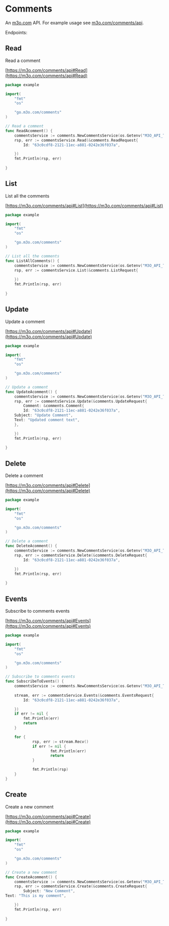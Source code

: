 # Comments

An [m3o.com](https://m3o.com) API. For example usage see [m3o.com/comments/api](https://m3o.com/comments/api).

Endpoints:

## Read

Read a comment


[https://m3o.com/comments/api#Read](https://m3o.com/comments/api#Read)

```go
package example

import(
	"fmt"
	"os"

	"go.m3o.com/comments"
)

// Read a comment
func ReadAcomment() {
	commentsService := comments.NewCommentsService(os.Getenv("M3O_API_TOKEN"))
	rsp, err := commentsService.Read(&comments.ReadRequest{
		Id: "63c0cdf8-2121-11ec-a881-0242e36f037a",

	})
	fmt.Println(rsp, err)
	
}
```
## List

List all the comments


[https://m3o.com/comments/api#List](https://m3o.com/comments/api#List)

```go
package example

import(
	"fmt"
	"os"

	"go.m3o.com/comments"
)

// List all the comments
func ListAllComments() {
	commentsService := comments.NewCommentsService(os.Getenv("M3O_API_TOKEN"))
	rsp, err := commentsService.List(&comments.ListRequest{
		
	})
	fmt.Println(rsp, err)
	
}
```
## Update

Update a comment


[https://m3o.com/comments/api#Update](https://m3o.com/comments/api#Update)

```go
package example

import(
	"fmt"
	"os"

	"go.m3o.com/comments"
)

// Update a comment
func UpdateAcomment() {
	commentsService := comments.NewCommentsService(os.Getenv("M3O_API_TOKEN"))
	rsp, err := commentsService.Update(&comments.UpdateRequest{
		Comment: &comments.Comment{
		Id: "63c0cdf8-2121-11ec-a881-0242e36f037a",
	Subject: "Update Comment",
	Text: "Updated comment text",
	},

	})
	fmt.Println(rsp, err)
	
}
```
## Delete

Delete a comment


[https://m3o.com/comments/api#Delete](https://m3o.com/comments/api#Delete)

```go
package example

import(
	"fmt"
	"os"

	"go.m3o.com/comments"
)

// Delete a comment
func DeleteAcomment() {
	commentsService := comments.NewCommentsService(os.Getenv("M3O_API_TOKEN"))
	rsp, err := commentsService.Delete(&comments.DeleteRequest{
		Id: "63c0cdf8-2121-11ec-a881-0242e36f037a",

	})
	fmt.Println(rsp, err)
	
}
```
## Events

Subscribe to comments events


[https://m3o.com/comments/api#Events](https://m3o.com/comments/api#Events)

```go
package example

import(
	"fmt"
	"os"

	"go.m3o.com/comments"
)

// Subscribe to comments events
func SubscribeToEvents() {
	commentsService := comments.NewCommentsService(os.Getenv("M3O_API_TOKEN"))
	
	stream, err := commentsService.Events(&comments.EventsRequest{
		Id: "63c0cdf8-2121-11ec-a881-0242e36f037a",

	})
	if err != nil {
		fmt.Println(err)
		return
	}

	for {
			rsp, err := stream.Recv()
			if err != nil {
					fmt.Println(err)
					return
			}

			fmt.Println(rsp)
	}
}
```
## Create

Create a new comment


[https://m3o.com/comments/api#Create](https://m3o.com/comments/api#Create)

```go
package example

import(
	"fmt"
	"os"

	"go.m3o.com/comments"
)

// Create a new comment
func CreateAcomment() {
	commentsService := comments.NewCommentsService(os.Getenv("M3O_API_TOKEN"))
	rsp, err := commentsService.Create(&comments.CreateRequest{
		Subject: "New Comment",
Text: "This is my comment",

	})
	fmt.Println(rsp, err)
	
}
```
